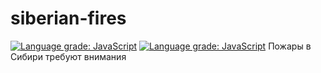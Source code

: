 # siberian-fires
[![Language grade: JavaScript](https://img.shields.io/lgtm/grade/javascript/g/AppLoidx/siberian-fires.svg?logo=lgtm&logoWidth=18)](https://lgtm.com/projects/g/AppLoidx/siberian-fires/context:javascript)
[![Language grade: JavaScript](https://img.shields.io/lgtm/grade/javascript/g/AppLoidx/siberian-fires.svg?logo=lgtm&logoWidth=18)](https://lgtm.com/projects/g/AppLoidx/siberian-fires/context:javascript)
Пожары в Сибири требуют внимания
